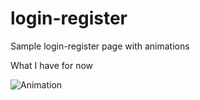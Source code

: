 # login-register

Sample login-register page with animations

What I have for now

![Animation](https://media.giphy.com/media/1eEJMu7PresX6DgT8r/giphy.gif)
